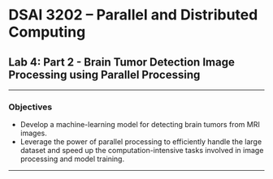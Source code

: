 # DSAI 3202 – Parallel and Distributed Computing  
## Lab 4: Part 2 - Brain Tumor Detection Image Processing using Parallel Processing
---
### Objectives
- Develop a machine-learning model for detecting brain tumors from MRI images.
- Leverage the power of parallel processing to efficiently handle the large dataset and speed up the computation-intensive tasks involved in image processing and model training.
---

